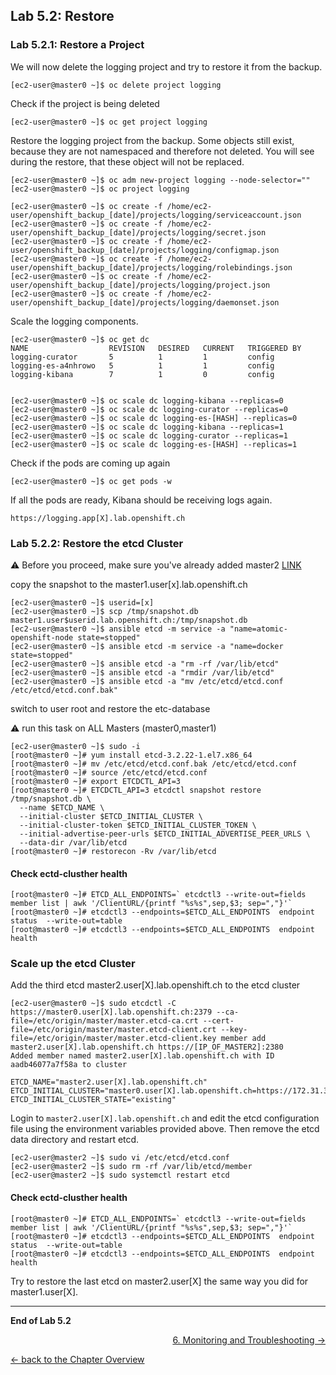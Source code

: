## Lab 5.2: Restore

### Lab 5.2.1: Restore a Project

We will now delete the logging project and try to restore it from the backup.
```
[ec2-user@master0 ~]$ oc delete project logging
```

Check if the project is being deleted
```
[ec2-user@master0 ~]$ oc get project logging
```

Restore the logging project from the backup. Some objects still exist, because they are not namespaced and therefore not deleted. You will see during the restore, that these object will not be replaced.
```
[ec2-user@master0 ~]$ oc adm new-project logging --node-selector=""
[ec2-user@master0 ~]$ oc project logging

[ec2-user@master0 ~]$ oc create -f /home/ec2-user/openshift_backup_[date]/projects/logging/serviceaccount.json
[ec2-user@master0 ~]$ oc create -f /home/ec2-user/openshift_backup_[date]/projects/logging/secret.json
[ec2-user@master0 ~]$ oc create -f /home/ec2-user/openshift_backup_[date]/projects/logging/configmap.json
[ec2-user@master0 ~]$ oc create -f /home/ec2-user/openshift_backup_[date]/projects/logging/rolebindings.json
[ec2-user@master0 ~]$ oc create -f /home/ec2-user/openshift_backup_[date]/projects/logging/project.json
[ec2-user@master0 ~]$ oc create -f /home/ec2-user/openshift_backup_[date]/projects/logging/daemonset.json
```

Scale the logging components.
```
[ec2-user@master0 ~]$ oc get dc
NAME                  REVISION   DESIRED   CURRENT   TRIGGERED BY
logging-curator       5          1         1         config
logging-es-a4nhrowo   5          1         1         config
logging-kibana        7          1         0         config


[ec2-user@master0 ~]$ oc scale dc logging-kibana --replicas=0
[ec2-user@master0 ~]$ oc scale dc logging-curator --replicas=0
[ec2-user@master0 ~]$ oc scale dc logging-es-[HASH] --replicas=0
[ec2-user@master0 ~]$ oc scale dc logging-kibana --replicas=1
[ec2-user@master0 ~]$ oc scale dc logging-curator --replicas=1
[ec2-user@master0 ~]$ oc scale dc logging-es-[HASH] --replicas=1
``` 

Check if the pods are coming up again
```
[ec2-user@master0 ~]$ oc get pods -w
```

If all the pods are ready, Kibana should be receiving logs again.
```
https://logging.app[X].lab.openshift.ch
```


### Lab 5.2.2: Restore the etcd Cluster ###

:warning: Before you proceed, make sure you've already added master2 [LINK](https://github.com/gerald-eggenberger/ops-techlab/blob/release-3.11-backup/labs/35_add_new_node_and_master.md)

copy the snapshot to the master1.user[x].lab.openshift.ch
```
[ec2-user@master0 ~]$ userid=[x]
[ec2-user@master0 ~]$ scp /tmp/snapshot.db master1.user$userid.lab.openshift.ch:/tmp/snapshot.db
[ec2-user@master0 ~]$ ansible etcd -m service -a "name=atomic-openshift-node state=stopped"
[ec2-user@master0 ~]$ ansible etcd -m service -a "name=docker state=stopped"
[ec2-user@master0 ~]$ ansible etcd -a "rm -rf /var/lib/etcd"
[ec2-user@master0 ~]$ ansible etcd -a "rmdir /var/lib/etcd"
[ec2-user@master0 ~]$ ansible etcd -a "mv /etc/etcd/etcd.conf /etc/etcd/etcd.conf.bak"
```

switch to user root and restore the etc-database

:warning: run this task on ALL Masters (master0,master1)
```
[ec2-user@master0 ~]$ sudo -i
[root@master0 ~]# yum install etcd-3.2.22-1.el7.x86_64
[root@master0 ~]# mv /etc/etcd/etcd.conf.bak /etc/etcd/etcd.conf
[root@master0 ~]# source /etc/etcd/etcd.conf
[root@master0 ~]# export ETCDCTL_API=3
[root@master0 ~]# ETCDCTL_API=3 etcdctl snapshot restore /tmp/snapshot.db \
  --name $ETCD_NAME \
  --initial-cluster $ETCD_INITIAL_CLUSTER \
  --initial-cluster-token $ETCD_INITIAL_CLUSTER_TOKEN \
  --initial-advertise-peer-urls $ETCD_INITIAL_ADVERTISE_PEER_URLS \
  --data-dir /var/lib/etcd
[root@master0 ~]# restorecon -Rv /var/lib/etcd
```

#### Check ectd-clusther health ####
```
[root@master0 ~]# ETCD_ALL_ENDPOINTS=` etcdctl3 --write-out=fields   member list | awk '/ClientURL/{printf "%s%s",sep,$3; sep=","}'`
[root@master0 ~]# etcdctl3 --endpoints=$ETCD_ALL_ENDPOINTS  endpoint status  --write-out=table
[root@master0 ~]# etcdctl3 --endpoints=$ETCD_ALL_ENDPOINTS  endpoint health
```

### Scale up the etcd Cluster ###
Add the third etcd master2.user[X].lab.openshift.ch to the etcd cluster
```
[ec2-user@master0 ~]$ sudo etcdctl -C https://master0.user[X].lab.openshift.ch:2379 --ca-file=/etc/origin/master/master.etcd-ca.crt --cert-file=/etc/origin/master/master.etcd-client.crt --key-file=/etc/origin/master/master.etcd-client.key member add master2.user[X].lab.openshift.ch https://[IP_OF_MASTER2]:2380
Added member named master2.user[X].lab.openshift.ch with ID aadb46077a7f58a to cluster

ETCD_NAME="master2.user[X].lab.openshift.ch"
ETCD_INITIAL_CLUSTER="master0.user[X].lab.openshift.ch=https://172.31.37.65:2380,master2.user[X].lab.openshift.ch=https://172.31.32.131:2380"
ETCD_INITIAL_CLUSTER_STATE="existing"
```

Login to `master2.user[X].lab.openshift.ch` and edit the etcd configuration file using the environment variables provided above. 
Then remove the etcd data directory and restart etcd.

```
[ec2-user@master2 ~]$ sudo vi /etc/etcd/etcd.conf
[ec2-user@master2 ~]$ sudo rm -rf /var/lib/etcd/member
[ec2-user@master2 ~]$ sudo systemctl restart etcd
```

#### Check ectd-clusther health ####
```
[root@master0 ~]# ETCD_ALL_ENDPOINTS=` etcdctl3 --write-out=fields   member list | awk '/ClientURL/{printf "%s%s",sep,$3; sep=","}'`
[root@master0 ~]# etcdctl3 --endpoints=$ETCD_ALL_ENDPOINTS  endpoint status  --write-out=table
[root@master0 ~]# etcdctl3 --endpoints=$ETCD_ALL_ENDPOINTS  endpoint health
```

Try to restore the last etcd on master2.user[X] the same way you did for master1.user[X].

---

**End of Lab 5.2**

<p width="100px" align="right"><a href="60_monitoring_troubleshooting.md">6. Monitoring and Troubleshooting →</a></p>

[← back to the Chapter Overview](50_backup_restore.md)
